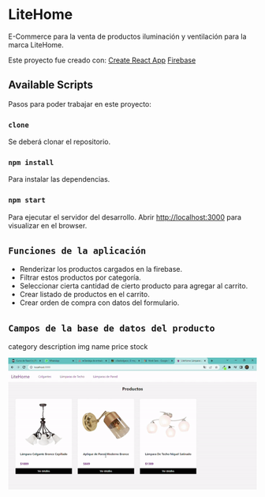 # LiteHome

E-Commerce para la venta de productos iluminación y ventilación para la marca LiteHome.

Este proyecto fue creado con:
[Create React App](https://create-react-app.dev)
[Firebase](https://firebase.com)

## Available Scripts

Pasos para poder trabajar en este proyecto:

### `clone`
Se deberá clonar el repositorio.

### `npm install`
Para instalar las dependencias.

### `npm start`
Para ejecutar el servidor del desarrollo.
Abrir [http://localhost:3000](http://localhost:3000) para visualizar en el browser.

## `Funciones de la aplicación`
- Renderizar los productos cargados en la firebase.
- Filtrar estos productos por categoría.
- Seleccionar cierta cantidad de cierto producto para agregar al carrito.
- Crear listado de productos en el carrito.
- Crear orden de compra con datos del formulario.


## `Campos de la base de datos del producto`
category
description
img
name
price
stock

<img src="litehome_app_final.gif" alt="App Final Gif">